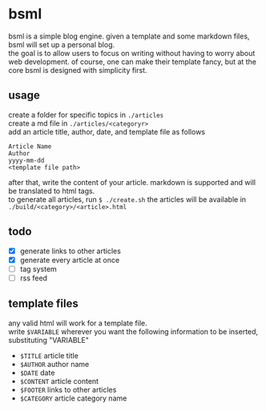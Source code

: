 # bsml 
bsml is a simple blog engine. given a template and some markdown files, bsml will set up a personal blog.  
the goal is to allow users to focus on writing without having to worry about web development. of course, one can make their template fancy, but at the core bsml is designed with simplicity first.
## usage
create a folder for specific topics in ``./articles``  
create a md file in ``./articles/<categoryr>``  
add an article title, author, date, and template file as follows
```
Article Name
Author
yyyy-mm-dd
<template file path>
```
after that, write the content of your article. markdown is supported and will be translated to html tags.  
to generate all articles, run ``$ ./create.sh``
the articles will be available in ``./build/<category>/<article>.html``
## todo
- [x] generate links to other articles
- [x] generate every article at once
- [ ] tag system
- [ ] rss feed
## template files
any valid html will work for a template file.  
write ``$VARIABLE`` wherever you want the following information to be inserted, substituting "VARIABLE"
- ``$TITLE`` article title
- ``$AUTHOR`` author name
- ``$DATE`` date
- ``$CONTENT`` article content
- ``$FOOTER`` links to other articles
- ``$CATEGORY`` article category name
